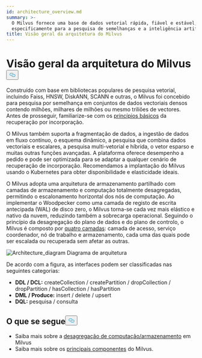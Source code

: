 ```yaml
---
id: architecture_overview.md
summary: >-
  O Milvus fornece uma base de dados vetorial rápida, fiável e estável, criada
  especificamente para a pesquisa de semelhanças e a inteligência artificial.
title: Visão geral da arquitetura do Milvus
---
```

<h1 id="Milvus-Architecture-Overview" class="common-anchor-header">Visão geral da arquitetura do Milvus<button data-href="#Milvus-Architecture-Overview" class="anchor-icon" translate="no">
      <svg translate="no"
        aria-hidden="true"
        focusable="false"
        height="20"
        version="1.1"
        viewBox="0 0 16 16"
        width="16"
      >
        <path
          fill="#0092E4"
          fill-rule="evenodd"
          d="M4 9h1v1H4c-1.5 0-3-1.69-3-3.5S2.55 3 4 3h4c1.45 0 3 1.69 3 3.5 0 1.41-.91 2.72-2 3.25V8.59c.58-.45 1-1.27 1-2.09C10 5.22 8.98 4 8 4H4c-.98 0-2 1.22-2 2.5S3 9 4 9zm9-3h-1v1h1c1 0 2 1.22 2 2.5S13.98 12 13 12H9c-.98 0-2-1.22-2-2.5 0-.83.42-1.64 1-2.09V6.25c-1.09.53-2 1.84-2 3.25C6 11.31 7.55 13 9 13h4c1.45 0 3-1.69 3-3.5S14.5 6 13 6z"
        ></path>
      </svg>
    </button></h1><p>Construído com base em bibliotecas populares de pesquisa vetorial, incluindo Faiss, HNSW, DiskANN, SCANN e outras, o Milvus foi concebido para pesquisa por semelhança em conjuntos de dados vectoriais densos contendo milhões, milhares de milhões ou mesmo triliões de vectores. Antes de prosseguir, familiarize-se com os <a href="/docs/pt/glossary.md">princípios básicos</a> da recuperação por incorporação.</p>
<p>O Milvus também suporta a fragmentação de dados, a ingestão de dados em fluxo contínuo, o esquema dinâmico, a pesquisa que combina dados vectoriais e escalares, a pesquisa multi-vetorial e híbrida, o vetor esparso e muitas outras funções avançadas. A plataforma oferece desempenho a pedido e pode ser optimizada para se adaptar a qualquer cenário de recuperação de incorporação. Recomendamos a implantação do Milvus usando o Kubernetes para obter disponibilidade e elasticidade ideais.</p>
<p>O Milvus adopta uma arquitetura de armazenamento partilhado com camadas de armazenamento e computação totalmente desagregadas, permitindo o escalonamento horizontal dos nós de computação. Ao implementar o Woodpecker como uma camada de registo de escrita antecipada (WAL) de disco zero, o Milvus torna-se cada vez mais elástico e nativo da nuvem, reduzindo também a sobrecarga operacional. Seguindo o princípio da desagregação do plano de dados e do plano de controlo, o Milvus é composto por <a href="/docs/pt/four_layers.md">quatro camadas</a>: camada de acesso, serviço coordenador, nó de trabalho e armazenamento, cada uma das quais pode ser escalada ou recuperada sem afetar as outras.</p>
<p>
  
   <span class="img-wrapper"> <img translate="no" src="/docs/v2.6.x/assets/milvus_architecture.png" alt="Architecture_diagram" class="doc-image" id="architecture_diagram" />
   </span> <span class="img-wrapper"> <span>Diagrama de arquitetura</span> </span></p>
<p>De acordo com a figura, as interfaces podem ser classificadas nas seguintes categorias:</p>
<ul>
<li><strong>DDL / DCL:</strong> createCollection / createPartition / dropCollection / dropPartition / hasCollection / hasPartition</li>
<li><strong>DML / Produce:</strong> insert / delete / upsert</li>
<li><strong>DQL:</strong> pesquisa / consulta</li>
</ul>
<h2 id="Whats-next" class="common-anchor-header">O que se segue<button data-href="#Whats-next" class="anchor-icon" translate="no">
      <svg translate="no"
        aria-hidden="true"
        focusable="false"
        height="20"
        version="1.1"
        viewBox="0 0 16 16"
        width="16"
      >
        <path
          fill="#0092E4"
          fill-rule="evenodd"
          d="M4 9h1v1H4c-1.5 0-3-1.69-3-3.5S2.55 3 4 3h4c1.45 0 3 1.69 3 3.5 0 1.41-.91 2.72-2 3.25V8.59c.58-.45 1-1.27 1-2.09C10 5.22 8.98 4 8 4H4c-.98 0-2 1.22-2 2.5S3 9 4 9zm9-3h-1v1h1c1 0 2 1.22 2 2.5S13.98 12 13 12H9c-.98 0-2-1.22-2-2.5 0-.83.42-1.64 1-2.09V6.25c-1.09.53-2 1.84-2 3.25C6 11.31 7.55 13 9 13h4c1.45 0 3-1.69 3-3.5S14.5 6 13 6z"
        ></path>
      </svg>
    </button></h2><ul>
<li>Saiba mais sobre a <a href="/docs/pt/four_layers.md">desagregação de computação/armazenamento</a> em Milvus</li>
<li>Saiba mais sobre os <a href="/docs/pt/main_components.md">principais componentes</a> do Milvus.</li>
</ul>
